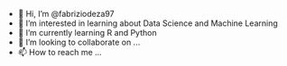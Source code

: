 - 👋 Hi, I’m @fabriziodeza97
- 👀 I’m interested in learning about Data Science and Machine Learning
- 🌱 I’m currently learning R and Python
- 💞️ I’m looking to collaborate on ...
- 📫 How to reach me ...

<!---
fabriziodeza97/fabriziodeza97 is a ✨ special ✨ repository because its `README.md` (this file) appears on your GitHub profile.
You can click the Preview link to take a look at your changes.
--->
